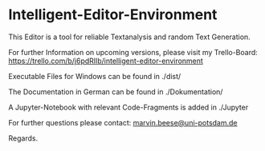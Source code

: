 # Intelligent-Editor-Environment
 This Editor is a tool for reliable Textanalysis and random Text Generation.

For further Information on upcoming versions, please visit my Trello-Board:
https://trello.com/b/j6pdRlIb/intelligent-editor-environment

Executable Files for Windows can be found in ./dist/

The Documentation in German can be found in ./Dokumentation/

A Jupyter-Notebook with relevant Code-Fragments is added in ./Jupyter

For further questions please contact: marvin.beese@uni-potsdam.de

Regards.

